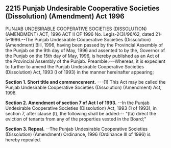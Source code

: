 ## 2215 Punjab Undesirable Cooperative Societies (Dissolution) (Amendment) Act 1996
PUNJAB UNDESIRABLE COOPERATIVE SOCIETIES (DISSOLUTION)
(AMENDMENT) ACT, 1996
ACT II OF 1996
No. Legis-2(3)/96/62, dated 21-5-1996.--The Punjab Undesirable Cooperative Societies (Dissolution) (Amendment) Bill, 1996, having been passed by the Provincial Assembly of the Punjab on the 9th day of May, 1996 and assented to by the, Governor of the Punjab on the 15th day of May, 1996, is hereby published as an Act of the Provincial Assembly of the Punjab.
Preamble.---Whereas, it is expedient to further to amend the Punjab Undesirable Cooperative Societies (Dissolution) Act, 1993 (I of 1993) in the manner hereinafter appearing;

**Section 1. Short title and commencement.**
---(1) This Act may be called the Punjab Undesirable Cooperative Societies (Dissolution) (Amendment) Act, 1996.

**Section 2. Amendment of section 7 of Act I of 1993.**
--In the Punjab Undesirable Cooperative Societies (Dissolution) Act, 1993 (1 of 1993), in section 7, after clause (t), the following shall be added:--
   "(ta) direct the eviction of tenants from any of the properties vested in the Board;"

**Section 3. Repeal.**
--The Punjab Undesirable Cooperative Societies (Dissolution) (Amendment) Ordinance, 1996 (Ordinance III of 1996) is hereby repealed.

